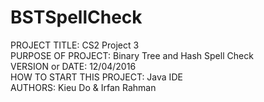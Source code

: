 # BSTSpellCheck
PROJECT TITLE:  CS2 Project 3
<br>
PURPOSE OF PROJECT: Binary Tree and Hash Spell Check
<br>
VERSION or DATE: 12/04/2016
<br>
HOW TO START THIS PROJECT: Java IDE
<br>
AUTHORS: Kieu Do & Irfan Rahman

